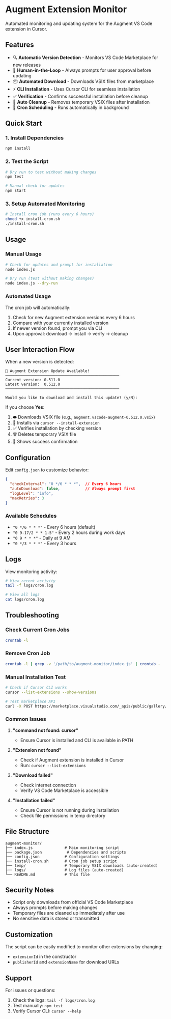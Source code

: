 # Augment Extension Monitor

Automated monitoring and updating system for the Augment VS Code extension in Cursor.

## Features

- 🔍 **Automatic Version Detection** - Monitors VS Code Marketplace for new releases
- 👤 **Human-in-the-Loop** - Always prompts for user approval before updating
- 📦 **Automated Download** - Downloads VSIX files from marketplace
- ⚡ **CLI Installation** - Uses Cursor CLI for seamless installation
- ✅ **Verification** - Confirms successful installation before cleanup
- 🧹 **Auto Cleanup** - Removes temporary VSIX files after installation
- 📅 **Cron Scheduling** - Runs automatically in background

## Quick Start

### 1. Install Dependencies
```bash
npm install
```

### 2. Test the Script
```bash
# Dry run to test without making changes
npm test

# Manual check for updates
npm start
```

### 3. Setup Automated Monitoring
```bash
# Install cron job (runs every 6 hours)
chmod +x install-cron.sh
./install-cron.sh
```

## Usage

### Manual Usage
```bash
# Check for updates and prompt for installation
node index.js

# Dry run (test without making changes)
node index.js --dry-run
```

### Automated Usage
The cron job will automatically:
1. Check for new Augment extension versions every 6 hours
2. Compare with your currently installed version
3. If newer version found, prompt you via CLI
4. Upon approval: download → install → verify → cleanup

## User Interaction Flow

When a new version is detected:

```
🚀 Augment Extension Update Available!
──────────────────────────────────────────────────
Current version: 0.511.0
Latest version:  0.512.0
──────────────────────────────────────────────────

Would you like to download and install this update? (y/N):
```

If you choose **Yes**:
1. ⬬ Downloads VSIX file (e.g., `augment.vscode-augment-0.512.0.vsix`)
2. 🔧 Installs via `cursor --install-extension`
3. ✅ Verifies installation by checking version
4. 🗑️ Deletes temporary VSIX file
5. 🎉 Shows success confirmation

## Configuration

Edit `config.json` to customize behavior:

```json
{
  "checkInterval": "0 */6 * * *",  // Every 6 hours
  "autoDownload": false,           // Always prompt first
  "logLevel": "info",
  "maxRetries": 3
}
```

### Available Schedules
- `"0 */6 * * *"` - Every 6 hours (default)
- `"0 9-17/2 * * 1-5"` - Every 2 hours during work days
- `"0 9 * * *"` - Daily at 9 AM
- `"0 */3 * * *"` - Every 3 hours

## Logs

View monitoring activity:
```bash
# View recent activity
tail -f logs/cron.log

# View all logs
cat logs/cron.log
```

## Troubleshooting

### Check Current Cron Jobs
```bash
crontab -l
```

### Remove Cron Job
```bash
crontab -l | grep -v '/path/to/augment-monitor/index.js' | crontab -
```

### Manual Installation Test
```bash
# Check if Cursor CLI works
cursor --list-extensions --show-versions

# Test marketplace API
curl -X POST https://marketplace.visualstudio.com/_apis/public/gallery/extensionquery
```

### Common Issues

1. **"command not found: cursor"**
   - Ensure Cursor is installed and CLI is available in PATH

2. **"Extension not found"**
   - Check if Augment extension is installed in Cursor
   - Run: `cursor --list-extensions`

3. **"Download failed"**
   - Check internet connection
   - Verify VS Code Marketplace is accessible

4. **"Installation failed"**
   - Ensure Cursor is not running during installation
   - Check file permissions in temp directory

## File Structure

```
augment-monitor/
├── index.js              # Main monitoring script
├── package.json           # Dependencies and scripts
├── config.json           # Configuration settings
├── install-cron.sh       # Cron job setup script
├── temp/                 # Temporary VSIX downloads (auto-created)
├── logs/                 # Log files (auto-created)
└── README.md             # This file
```

## Security Notes

- Script only downloads from official VS Code Marketplace
- Always prompts before making changes
- Temporary files are cleaned up immediately after use
- No sensitive data is stored or transmitted

## Customization

The script can be easily modified to monitor other extensions by changing:
- `extensionId` in the constructor
- `publisherId` and `extensionName` for download URLs

## Support

For issues or questions:
1. Check the logs: `tail -f logs/cron.log`
2. Test manually: `npm test`
3. Verify Cursor CLI: `cursor --help` 